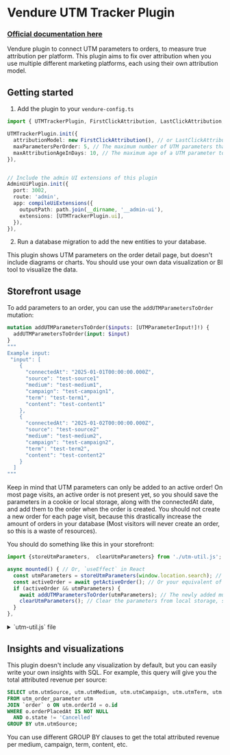# Vendure UTM Tracker Plugin

### [Official documentation here](https://pinelab-plugins.com/plugin/vendure-plugin-utm-tracker)

Vendure plugin to connect UTM parameters to orders, to measure true attribution per platform. This plugin aims to fix over attribution when you use multiple different marketing platforms, each using their own attribution model.

## Getting started

1. Add the plugin to your `vendure-config.ts`

```ts
import { UTMTrackerPlugin, FirstClickAttribution, LastClickAttribution, LinearAttribution, UShapedAttribution } from '@pinelab/vendure-plugin-utm-tracker';

UTMTrackerPlugin.init({
  attributionModel: new FirstClickAttribution(), // or LastClickAttribution, or LinearAttribution, or UShapedAttribution
  maxParametersPerOrder: 5, // The maximum number of UTM parameters that can be added to an order. If a customer adds more than this number, the oldest UTM parameters will be removed.
  maxAttributionAgeInDays: 10, // The maximum age of a UTM parameter to be attributed. If a UTM parameter is older than this number of days, it will not be attributed.
}),


// Include the admin UI extensions of this plugin
AdminUiPlugin.init({
  port: 3002,
  route: 'admin',
  app: compileUiExtensions({
    outputPath: path.join(__dirname, '__admin-ui'),
    extensions: [UTMTrackerPlugin.ui],
  }),
}),
```

2. Run a database migration to add the new entities to your database.

This plugin shows UTM parameters on the order detail page, but doesn't include diagrams or charts. You should use your own data visualization or BI tool to visualize the data.

## Storefront usage

To add parameters to an order, you can use the `addUTMParametersToOrder` mutation:

```graphql
mutation addUTMParametersToOrder($inputs: [UTMParameterInput!]!) {
  addUTMParametersToOrder(input: $input)
}
"""
Example input:
 "input": [
    {
      "connectedAt": "2025-01-01T00:00:00.000Z",
      "source": "test-source1"
      "medium": "test-medium1",
      "campaign": "test-campaign1",
      "term": "test-term1",
      "content": "test-content1"
    },
    {
      "connectedAt": "2025-01-02T00:00:00.000Z",
      "source": "test-source2"
      "medium": "test-medium2",
      "campaign": "test-campaign2",
      "term": "test-term2",
      "content": "test-content2"
    }
  ]
"""
```

Keep in mind that UTM parameters can only be added to an active order! On most page visits, an active order is not present yet, so you should save the parameters in a cookie or local storage, along with the connectedAt date, and add them to the order when the order is created. You should not create a new order for each page visit, because this drastically increase the amount of orders in your database (Most visitors will never create an order, so this is a waste of resources).

You should do something like this in your storefront:

```js
import {storeUtmParameters,  clearUtmParameters} from './utm-util.js'; // See script below

async mounted() { // Or, `useEffect` in React
  const utmParameters = storeUtmParameters(window.location.search); // Store params in local storage on page load
  const activeOrder = await getActiveOrder(); // Or your equivalent of fetching the active order
  if (activeOrder && utmParameters) {
    await addUTMParametersToOrder(utmParameters); // The newly added mutation
    clearUtmParameters(); // Clear the parameters from local storage, so they are not added again later
  }
},
```

<details>
<summary>`utm-util.js` file</summary>

```js
/**
 * Local storage key for storing UTM parameters.
 */
const key = 'vendure_utm_parameters';

/**
 * Parses the given path name, and saves the UTM parameters to the local storage.
 * Does nothing if the path name doesn't contain any UTM parameters.
 *
 * Do not pass full url, but use window.location.search instead.
 */
export function storeUtmParameters(queryParams) {
  const urlParams = new URLSearchParams(queryParams);
  const storedParameters = localStorage.getItem(key);
  const utmParameters = storedParameters ? JSON.parse(storedParameters) : [];
  if (!queryParams.includes('utm_')) {
    // Return existing parameters if no new ones are found. Or undefined if no parameters are stored.
    return utmParameters.length > 0 ? utmParameters : undefined;
  }
  utmParameters.push({
    connectedAt: new Date().toISOString(),
    source: urlParams.get('utm_source') || undefined,
    medium: urlParams.get('utm_medium') || undefined,
    campaign: urlParams.get('utm_campaign') || undefined,
    term: urlParams.get('utm_term') || undefined,
    content: urlParams.get('utm_content') || undefined,
  });
  localStorage.setItem(key, JSON.stringify(utmParameters));
  return utmParameters;
}

/**
 * Clears the UTM parameters from the local storage.
 */
export function clearUtmParameters() {
  localStorage.removeItem(key);
}
```

</details>

## Insights and visualizations

This plugin doesn't include any visualization by default, but you can easily write your own insights with SQL. For example, this query will give you the total attributed revenue per source:

```sql
SELECT utm.utmSource, utm.utmMedium, utm.utmCampaign, utm.utmTerm, utm.utmContent, SUM(utm.attributedRevenue) AS totalAttributedRevenue
FROM utm_order_parameter utm
JOIN `order` o ON utm.orderId = o.id
WHERE o.orderPlacedAt IS NOT NULL
  AND o.state != 'Cancelled'
GROUP BY utm.utmSource;
```

You can use different GROUP BY clauses to get the total attributed revenue per medium, campaign, term, content, etc.
